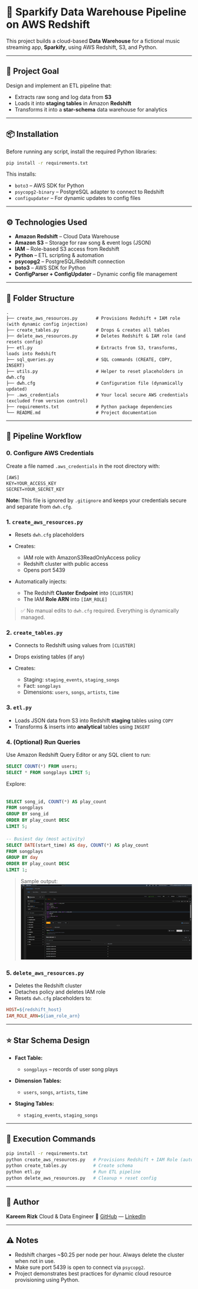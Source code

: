 # 🌷 Sparkify Data Warehouse Pipeline on AWS Redshift

This project builds a cloud-based **Data Warehouse** for a fictional music streaming app, **Sparkify**, using AWS Redshift, S3, and Python.

---

## 📌 Project Goal

Design and implement an ETL pipeline that:

* Extracts raw song and log data from **S3**
* Loads it into **staging tables** in Amazon **Redshift**
* Transforms it into a **star-schema** data warehouse for analytics

---

## 📦 Installation

Before running any script, install the required Python libraries:

```bash
pip install -r requirements.txt
```

This installs:

* `boto3` – AWS SDK for Python
* `psycopg2-binary` – PostgreSQL adapter to connect to Redshift
* `configupdater` – For dynamic updates to config files

---

## ⚙️ Technologies Used

* **Amazon Redshift** – Cloud Data Warehouse
* **Amazon S3** – Storage for raw song & event logs (JSON)
* **IAM** – Role-based S3 access from Redshift
* **Python** – ETL scripting & automation
* **psycopg2** – PostgreSQL/Redshift connection
* **boto3** – AWS SDK for Python
* **ConfigParser + ConfigUpdater** – Dynamic config file management

---

## 📂 Folder Structure

```
.
├── create_aws_resources.py       # Provisions Redshift + IAM role (with dynamic config injection)
├── create_tables.py              # Drops & creates all tables
├── delete_aws_resources.py       # Deletes Redshift & IAM role (and resets config)
├── etl.py                        # Extracts from S3, transforms, loads into Redshift
├── sql_queries.py                # SQL commands (CREATE, COPY, INSERT)
├── utils.py                      # Helper to reset placeholders in dwh.cfg
├── dwh.cfg                       # Configuration file (dynamically updated)
├── .aws_credentials              # Your local secure AWS credentials (excluded from version control)
├── requirements.txt              # Python package dependencies
└── README.md                     # Project documentation
```

---

## 🚀 Pipeline Workflow

### 0. Configure AWS Credentials

Create a file named `.aws_credentials` in the root directory with:

```
[AWS]
KEY=YOUR_ACCESS_KEY
SECRET=YOUR_SECRET_KEY
```

**Note:** This file is ignored by `.gitignore` and keeps your credentials secure and separate from `dwh.cfg`.

### 1. `create_aws_resources.py`

* Resets `dwh.cfg` placeholders
* Creates:

  * IAM role with AmazonS3ReadOnlyAccess policy
  * Redshift cluster with public access
  * Opens port 5439
* Automatically injects:

  * The Redshift **Cluster Endpoint** into `[CLUSTER]`
  * The IAM **Role ARN** into `[IAM_ROLE]`

> ✅ No manual edits to `dwh.cfg` required. Everything is dynamically managed.

### 2. `create_tables.py`

* Connects to Redshift using values from `[CLUSTER]`
* Drops existing tables (if any)
* Creates:

  * Staging: `staging_events`, `staging_songs`
  * Fact: `songplays`
  * Dimensions: `users`, `songs`, `artists`, `time`

### 3. `etl.py`

* Loads JSON data from S3 into Redshift **staging** tables using `COPY`
* Transforms & inserts into **analytical** tables using `INSERT`

### 4. (Optional) Run Queries

Use Amazon Redshift Query Editor or any SQL client to run:

```sql
SELECT COUNT(*) FROM users;
SELECT * FROM songplays LIMIT 5;
```

Explore:

```sql

SELECT song_id, COUNT(*) AS play_count
FROM songplays
GROUP BY song_id
ORDER BY play_count DESC
LIMIT 5;

-- Busiest day (most activity)
SELECT DATE(start_time) AS day, COUNT(*) AS play_count
FROM songplays
GROUP BY day
ORDER BY play_count DESC
LIMIT 1;
```

> Sample output:
> ![Sample output](query_output.png)

### 5. `delete_aws_resources.py`

* Deletes the Redshift cluster
* Detaches policy and deletes IAM role
* Resets `dwh.cfg` placeholders to:

```ini
HOST=${redshift_host}
IAM_ROLE_ARN=${iam_role_arn}
```

---

## ⭐ Star Schema Design

* **Fact Table:**

  * `songplays` – records of user song plays

* **Dimension Tables:**

  * `users`, `songs`, `artists`, `time`

* **Staging Tables:**

  * `staging_events`, `staging_songs`

---

## 📝 Execution Commands

```bash
pip install -r requirements.txt
python create_aws_resources.py   # Provisions Redshift + IAM Role (auto updates config)
python create_tables.py          # Create schema
python etl.py                    # Run ETL pipeline
python delete_aws_resources.py   # Cleanup + reset config
```

---

## 👤 Author

**Kareem Rizk**
Cloud & Data Engineer
🔗 [GitHub](https://github.com/Kareem1990) — [LinkedIn](https://www.linkedin.com/in/kareem-rizk/)

---

## ⚠️ Notes

* Redshift charges \~\$0.25 per node per hour. Always delete the cluster when not in use.
* Make sure port 5439 is open to connect via `psycopg2`.
* Project demonstrates best practices for dynamic cloud resource provisioning using Python.
